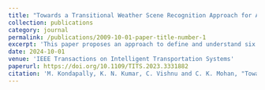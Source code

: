 ```yaml
---
title: "Towards a Transitional Weather Scene Recognition Approach for Autonomous Vehicles"
collection: publications
category: journal
permalink: /publications/2009-10-01-paper-title-number-1
excerpt: 'This paper proposes an approach to define and understand six intermediate weather transition states: sunny to rainy, rainy to sunny, and others. Firstly, we propose a way to interpolate the intermediate weather transition data using a variational autoencoder and extract its spatial features using VGG. Further, we model the temporal distribution of these spatial features using a gated recurrent unit to classify the corresponding transition state. Also, we introduce a large-scale dataset called the AIWD6: Adverse Intermediate Weather Driving dataset, generated for three different time intervals.'
date: 2024-10-01
venue: 'IEEE Transactions on Intelligent Transportation Systems'
paperurl: https://doi.org/10.1109/TITS.2023.3331882
citation: 'M. Kondapally, K. N. Kumar, C. Vishnu and C. K. Mohan, "Towards a Transitional Weather Scene Recognition Approach for Autonomous Vehicles," in IEEE Transactions on Intelligent Transportation Systems, vol. 25, no. 6, pp. 5201-5210, June 2024, doi: 10.1109/TITS.2023.3331882.'
---
```



